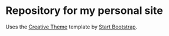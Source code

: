 # Repository for my personal site

Uses the [Creative Theme](http://startbootstrap.com/template-overviews/creative/) template by [Start Bootstrap](http://startbootstrap.com).
